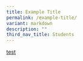 ```yaml
---
title: Example Title
permalink: /example-title/
variant: markdown
description: ""
third_nav_title: Students
---
```

<a href="/">test</a>
